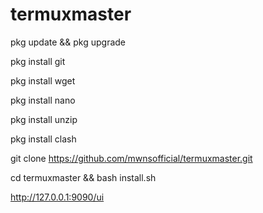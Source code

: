 # termuxmaster

pkg update && pkg upgrade

pkg install git

pkg install wget

pkg install nano

pkg install unzip

pkg install clash

git clone https://github.com/mwnsofficial/termuxmaster.git

cd termuxmaster && bash install.sh

http://127.0.0.1:9090/ui
